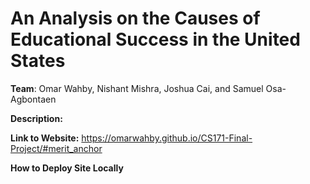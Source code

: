 # An Analysis on the Causes of Educational Success in the United States
<b>Team</b>: Omar Wahby, Nishant Mishra, Joshua Cai, and Samuel Osa-Agbontaen

<b>Description: </b></b>

**Link to Website:** https://omarwahby.github.io/CS171-Final-Project/#merit_anchor

**How to Deploy Site Locally** 
